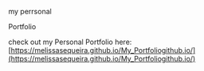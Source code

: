 my perrsonal

Portfolio

check out my Personal Portfolio here: [https://melissasequeira.github.io/My_Portfoliogithub.io/](https://melissasequeira.github.io/My_Portfoliogithub.io/)
